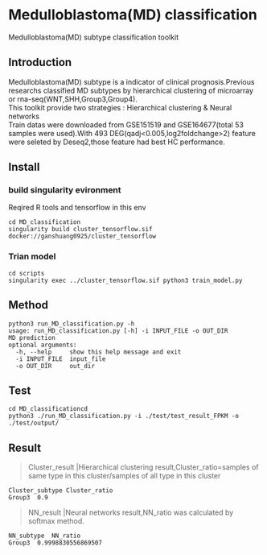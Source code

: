 # Medulloblastoma(MD) classification
Medulloblastoma(MD) subtype classification toolkit
 
## Introduction
Medulloblastoma(MD) subtype is a indicator of clinical prognosis.Previous researchs classified MD subtypes by hierarchical clustering of microarray or rna-seq(WNT,SHH,Group3,Group4). \
This toolkit provide two strategies : Hierarchical clustering & Neural networks \
Train datas were downloaded from GSE151519 and GSE164677(total 53 samples were used).With 493 DEG(qadj<0.005,log2foldchange>2) feature were seleted by Deseq2,those feature had best HC performance.

## Install
### build singularity evironment 
Reqired R tools and tensorflow in this env 
```
cd MD_classification
singularity build cluster_tensorflow.sif docker://ganshuang0925/cluster_tensorflow
```
### Trian model
```  
cd scripts
singularity exec ../cluster_tensorflow.sif python3 train_model.py
```

## Method
```
python3 run_MD_classification.py -h
usage: run_MD_classification.py [-h] -i INPUT_FILE -o OUT_DIR
MD prediction
optional arguments:
  -h, --help     show this help message and exit
  -i INPUT_FILE  input_file
  -o OUT_DIR     out_dir
```
## Test
```
cd MD_classificationcd  
python3 ./run_MD_classification.py -i ./test/test_result_FPKM -o ./test/output/
```
## Result
> Cluster_result
|Hierarchical clustering result,Cluster_ratio=samples of same type in this cluster/samples of all type in this cluster
```
Cluster_subtype	Cluster_ratio
Group3	0.9
```
> NN_result
|Neural networks result,NN_ratio was calculated by softmax method.
```
NN_subtype	NN_ratio
Group3	0.9998830556869507
```

